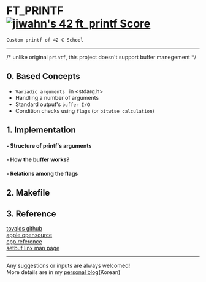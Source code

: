 # FT_PRINTF [![jiwahn's 42 ft_printf Score](https://badge42.vercel.app/api/v2/cl5mpp96a00400amd35y6oqy6/project/2663121)](https://github.com/JaeSeoKim/badge42)

    Custom printf of 42 C School
---
/* unlike original `printf`, this project doesn't support buffer manegement */<br>


## 0. Based Concepts
 - `Variadic arguments ` in <stdarg.h>
 - Handling a number of arguments
 - Standard output's `buffer I/O`
 - Condition checks using `flags` (or `bitwise calculation`)

## 1. Implementation

#### - Structure of printf's arguments

#### - How the buffer works?

#### - Relations among the flags

## 2. Makefile

## 3. Reference
[tovalds github](https://github.com/torvalds/linux/blob/master/arch/x86/boot/printf.c) <br>
[apple opensource](https://opensource.apple.com/source/xnu/xnu-201/osfmk/kern/printf.c.auto.html)<br>
[cpp reference](https://en.cppreference.com/w/c/io/fprintf)<br>
[setbuf linx man page](https://man7.org/linux/man-pages/man3/setvbuf.3.html)<br>

---
Any suggestions or inputs are always welcomed! <br>
More details are in my [personal blog](https://velog.io/@ilp-sys)(Korean)
